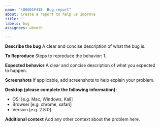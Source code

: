 ```yaml
---
name: "\U0001F41E  Bug report"
about: Create a report to help us improve
title: ''
labels: bug
assignees: wbooth

---
```


**Describe the bug**
A clear and concise description of what the bug is.

**To Reproduce**
Steps to reproduce the behavior:
1. 

**Expected behavior**
A clear and concise description of what you expected to happen.

**Screenshots**
If applicable, add screenshots to help explain your problem.

**Desktop (please complete the following information):**
 - OS: [e.g. Mac, Windows, Kali]
 - Browser [e.g. chrome, safari]
 - Version [e.g. 2.8.0]

**Additional context**
Add any other context about the problem here.
